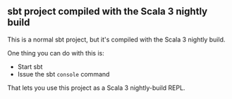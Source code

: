 ## sbt project compiled with the Scala 3 nightly build

This is a normal sbt project, but it's compiled with the Scala 3 nightly build.

One thing you can do with this is:

- Start sbt
- Issue the sbt `console` command

That lets you use this project as a Scala 3 nightly-build REPL.


